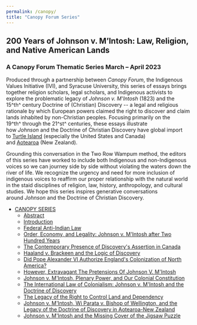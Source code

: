 ```yaml
---
permalink: /canopy/
title: "Canopy Forum Series"
---
```

## 200 Years of Johnson v. M’Intosh: Law, Religion, and Native American Lands
### A Canopy Forum Thematic Series March – April 2023
Produced through a partnership between *Canopy Forum*, the Indigenous Values Initiative (IVI), and Syracuse University, this series of essays brings together religion scholars, legal scholars, and Indigenous activists to explore the problematic legacy of *Johnson v. M'Intosh* (1823) and the 15^th^ century Doctrine of (Christian) Discovery -- a legal and religious rationale by which European powers claimed the right to discover and claim lands inhabited by non-Christian peoples. Focusing primarily on the 19^th^ through the 21^st^ centuries, these essays illustrate how *Johnson* and the Doctrine of Christian Discovery have global import to [Turtle Island](https://en.wikipedia.org/wiki/Turtle_Island_(Native_American_folklore)) (especially the United States and Canada) and [Aotearoa](https://en.wikipedia.org/wiki/Aotearoa) (New Zealand). 

Grounding this conversation in the Two Row Wampum method, the editors of this series have worked to include both Indigenous and non-Indigenous voices so we can journey side by side without violating the waters down the river of life. We recognize the urgency and need for more inclusion of indigenous voices to reaffirm our proper relationship with the natural world in the staid disciplines of religion, law, history, anthropology, and cultural studies. We hope this series inspires generative conversations around *Johnson* and the Doctrine of Christian Discovery.

-   [CANOPY SERIES](https://canopyforum.org/200-years-of-johnson-v-mintosh-law-religion-and-native-american-lands/)
    -   [Abstract](https://canopyforum.org/200-years-of-johnson-v-mintosh-law-religion-and-native-american-lands/)
    -   [Introduction](https://canopyforum.org/2023/03/10/introduction-to-the-200-years-of-johnson-v-mintosh-law-religion-and-native-american-lands-series/)
    -   [Federal Anti-Indian Law](https://canopyforum.org/2023/03/07/federal-anti-indian-law-the-legal-entrapment-of-indigenous-peoples/)
    -   [Order, Economy, and Legality: Johnson v. M'Intosh after Two Hundred Years](https://canopyforum.org/2023/03/11/order-economy-and-legality-johnson-v-mintosh-after-two-hundred-years/)
    -   [The Contemporary Presence of Discovery's Assertion in Canada](https://canopyforum.org/2023/03/14/the-contemporary-presence-of-discoverys-assertion-in-canada/)
    -   [Haaland v. Brackeen and the Logic of Discovery](https://canopyforum.org/2023/03/18/haaland-v-brackeen-and-the-logic-of-discovery/)
    -   [Did Pope Alexander VI Authorize England's Colonization of North America?](https://canopyforum.org/2023/03/21/did-pope-alexander-vi-authorize-englands-colonization-of-north-america/)
    -   [However, Extravagant The Pretensions Of Johnson V. M'Intosh](https://canopyforum.org/2023/03/23/however-extravagant-the-pretensions-of-johnson-v-mintosh/)
    -   [Johnson v. M'Intosh, Plenary Power, and Our Colonial Constitution](https://canopyforum.org/2023/03/29/johnson-v-mintosh-plenary-power-and-our-colonial-constitution/)
    -   [The International Law of Colonialism: Johnson v. M'Intosh and the Doctrine of Discovery](https://canopyforum.org/2023/03/30/the-international-law-of-colonialism-johnson-v-mintosh-and-the-doctrine-of-discovery-applied-worldwide/)
    -   [The Legacy of the Right to Control Land and Dependency](https://canopyforum.org/2023/04/01/the-legacy-of-the-right-to-control-land-and-dependency/)
    -   [Johnson v. M'Intosh, Wi Parata v. Bishop of Wellington, and the Legacy of the Doctrine of Discovery in Aotearoa-New Zealand](https://canopyforum.org/2023/04/11/johnson-v-mintosh-wi-parata-v-bishop-of-wellington-and-the-legacy-of-the-doctrine-of-discovery-in-aotearoa-new-zealand/)
    -   [Johnson v. M'Intosh and the Missing Cover of the Jigsaw Puzzle](https://canopyforum.org/2023/04/13/johnson-v-mintosh-and-the-missing-cover-of-the-jigsaw-puzzle/)